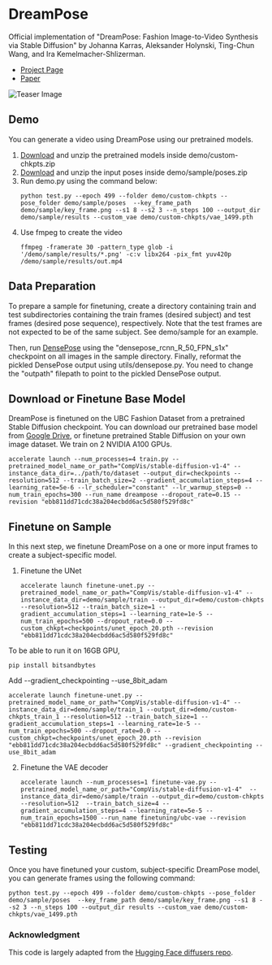 # DreamPose
Official implementation of "DreamPose: Fashion Image-to-Video Synthesis via Stable Diffusion" by Johanna Karras, Aleksander Holynski, Ting-Chun Wang, and Ira Kemelmacher-Shlizerman.

 * [Project Page](https://grail.cs.washington.edu/projects/dreampose)
 * [Paper](https://arxiv.org/abs/2304.06025)
 
![Teaser Image](media/Teaser.png "Teaser")

## Demo

You can generate a video using DreamPose using our pretrained models.

1. [Download](https://drive.google.com/drive/folders/15SaT3kZFRIjxuHT6UrGr6j0183clTK_D?usp=share_link) and unzip the pretrained models inside demo/custom-chkpts.zip
2. [Download](https://drive.google.com/drive/folders/1CjzcOp_ZUt-dyrzNAFE0T8bS3cbKTsVG?usp=share_link) and unzip the input poses inside demo/sample/poses.zip
3. Run demo.py using the command below:
    ```
    python test.py --epoch 499 --folder demo/custom-chkpts --pose_folder demo/sample/poses  --key_frame_path demo/sample/key_frame.png --s1 8 --s2 3 --n_steps 100 --output_dir demo/sample/results --custom_vae demo/custom-chkpts/vae_1499.pth
    ```
4. Use fmpeg to create the video
    ```
    ffmpeg -framerate 30 -pattern_type glob -i '/demo/sample/results/*.png' -c:v libx264 -pix_fmt yuv420p /demo/sample/results/out.mp4
    ```
## Data Preparation

To prepare a sample for finetuning, create a directory containing train and test subdirectories containing the train frames (desired subject) and test frames (desired pose sequence), respectively. Note that the test frames are not expected to be of the same subject. See demo/sample for an example. 

Then, run [DensePose](https://github.com/facebookresearch/detectron2/tree/main/projects/DensePose) using the "densepose_rcnn_R_50_FPN_s1x" checkpoint on all images in the sample directory. Finally, reformat the pickled DensePose output using utils/densepose.py. You need to change the "outpath" filepath to point to the pickled DensePose output.

## Download or Finetune Base Model

DreamPose is finetuned on the UBC Fashion Dataset from a pretrained Stable Diffusion checkpoint. You can download our pretrained base model from [Google Drive](https://drive.google.com/file/d/10JjayW2mMqGxhUyM9ds_GHEvuqCTDaH3/view?usp=share_link), or finetune pretrained Stable Diffusion on your own image dataset. We train on 2 NVIDIA A100 GPUs.

```
accelerate launch --num_processes=4 train.py --pretrained_model_name_or_path="CompVis/stable-diffusion-v1-4" --instance_data_dir=../path/to/dataset --output_dir=checkpoints --resolution=512 --train_batch_size=2 --gradient_accumulation_steps=4 --learning_rate=5e-6 --lr_scheduler="constant" --lr_warmup_steps=0 --num_train_epochs=300 --run_name dreampose --dropout_rate=0.15 --revision "ebb811dd71cdc38a204ecbdd6ac5d580f529fd8c"
```

## Finetune on Sample

In this next step, we finetune DreamPose on a one or more input frames to create a subject-specific model. 

1. Finetune the UNet

    ```
    accelerate launch finetune-unet.py --pretrained_model_name_or_path="CompVis/stable-diffusion-v1-4" --instance_data_dir=demo/sample/train --output_dir=demo/custom-chkpts --resolution=512 --train_batch_size=1 --gradient_accumulation_steps=1 --learning_rate=1e-5 --num_train_epochs=500 --dropout_rate=0.0 --custom_chkpt=checkpoints/unet_epoch_20.pth --revision "ebb811dd71cdc38a204ecbdd6ac5d580f529fd8c"
    ```

To be able to run it on 16GB GPU, 
```
pip install bitsandbytes
```

Add --gradient_checkpointing --use_8bit_adam
```
accelerate launch finetune-unet.py --pretrained_model_name_or_path="CompVis/stable-diffusion-v1-4" --instance_data_dir=demo/sample/train_1 --output_dir=demo/custom-chkpts_train_1 --resolution=512 --train_batch_size=1 --gradient_accumulation_steps=1 --learning_rate=1e-5 --num_train_epochs=500 --dropout_rate=0.0 --custom_chkpt=checkpoints/unet_epoch_20.pth --revision "ebb811dd71cdc38a204ecbdd6ac5d580f529fd8c" --gradient_checkpointing --use_8bit_adam
```

2. Finetune the VAE decoder

    ```
    accelerate launch --num_processes=1 finetune-vae.py --pretrained_model_name_or_path="CompVis/stable-diffusion-v1-4"  --instance_data_dir=demo/sample/train --output_dir=demo/custom-chkpts --resolution=512  --train_batch_size=4 --gradient_accumulation_steps=4 --learning_rate=5e-5 --num_train_epochs=1500 --run_name finetuning/ubc-vae --revision "ebb811dd71cdc38a204ecbdd6ac5d580f529fd8c"
    ```

## Testing

Once you have finetuned your custom, subject-specific DreamPose model, you can generate frames using the following command:

```
python test.py --epoch 499 --folder demo/custom-chkpts --pose_folder demo/sample/poses  --key_frame_path demo/sample/key_frame.png --s1 8 --s2 3 --n_steps 100 --output_dir results --custom_vae demo/custom-chkpts/vae_1499.pth
```

### Acknowledgment

This code is largely adapted from the [Hugging Face diffusers repo](https://github.com/huggingface/diffusers).
